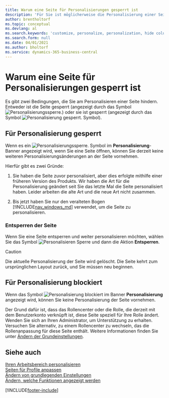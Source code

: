 ```yaml
---
title: Warum eine Seite für Personalisierungen gesperrt ist
description: 'Für Sie ist möglicherweise die Personalisierung einer Seite blockiert. Lesen Sie hier, wie Sie sie entsperren können, um sie zu personalisieren.'
author: brentholtorf
ms.topic: conceptual
ms.devlang: al
ms.search.keywords: 'customize, personalize, personalization, hide columns, remove fields, move fields'
ms.search.form: null
ms.date: 04/01/2021
ms.author: bholtorf
ms.service: dynamics-365-business-central
---
```

# Warum eine Seite für Personalisierungen gesperrt ist

Es gibt zwei Bedingungen, die Sie am Personalisieren einer Seite hindern. Entweder ist die Seite gesperrt (angezeigt durch das Symbol ![Personalisierungssperre.](media/personalization-lock-icon.png "Personalisieren sperren")) oder sie ist gesperrt (angezeigt durch das Symbol ![Personalisierung gesperrt.](media/personalization-blocked-icon.png "Personalisierung blockiert") Symbol).

## Für Personalisierung gesperrt

Wenn es ein ![Personalisierungssperre.](media/personalization-lock-icon.png "Personalisieren sperren") Symbol im **Personalisierung**-Banner angezeigt wird, wenn Sie eine Seite öffnen, können Sie derzeit keine weiteren Personalisierungsänderungen an der Seite vornehmen.

<!-- This is because we changed the way personalization works behind the scenes since the last time that you personalized the page. Unfortunately, the old way and new of doing things do not work together.

The page currently includes the last personalization changes that you made. If you want to continue personalizing the page, then you can choose the lock icon and then **Unlock**. Just be aware that if you choose to unlock the page, the current personalization of the page will be cleared, and you will have to start from scratch.
-->

Hierfür gibt es zwei Gründe:

1. Sie haben die Seite zuvor personalisiert, aber dies erfolgte mithilfe einer früheren Version des Produkts. Wir haben die Art für die Personalisierung geändert seit Sie das letzte Mal die Seite personalisiert haben. Leider arbeiten die alte Art und die neue Art nicht zusammen.

2. Bis jetzt haben Sie nur den veralteten Bogen [!INCLUDE[nav_windows_md](includes/nav_windows_md.md)] verwendet, um die Seite zu personalisieren.

### Entsperren der Seite

Wenn Sie eine Seite entsperren und weiter personalisieren möchten, wählen Sie das Symbol ![Personalisieren Sperre](media/personalization-lock-icon.png "Personalisieren sperren") und dann die Aktion **Entsperren**.  

> [!CAUTION]
> Die aktuelle Personalisierung der Seite wird gelöscht. Die Seite kehrt zum ursprünglichen Layout zurück, und Sie müssen neu beginnen.  

## Für Personalisierung blockiert

Wenn das Symbol ![Personalisierung blockiert](media/personalization-blocked-icon.png "Personalisierung blockiert") im Banner **Personalisierung** angezeigt wird, können Sie keine Personalisierung der Seite vornehmen.

<!-- Only text is translated, so removing this image for non-English UX reasons.  ![Personalize blocked.](media/personalization-blocked.png "Personalize lock") -->

Der Grund dafür ist, dass das Rollencenter oder die Rolle, die derzeit mit dem Benutzerkonto verknüpft ist, diese Seite speziell für Ihre Rolle ändert. Wenden Sie sich an Ihren Administrator, um Unterstützung zu erhalten. Versuchen Sie alternativ, zu einem Rollencenter zu wechseln, das die Rollenanpassung für diese Seite enthält. Weitere Informationen finden Sie unter [Ändern der Grundeinstellungen](ui-change-basic-settings.md).

## Siehe auch

[Ihren Arbeitsbereich personalisieren](ui-personalization-user.md)  
[Seiten für Profile anpassen](ui-personalization-manage.md)  
[Ändern von grundlegenden Einstellungen](ui-change-basic-settings.md)  
[Ändern, welche Funktionen angezeigt werden](ui-experiences.md)  


[!INCLUDE[footer-include](includes/footer-banner.md)]
